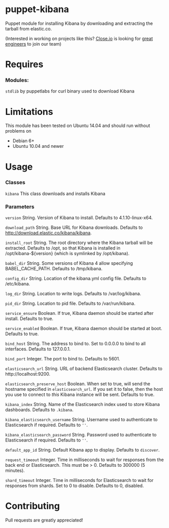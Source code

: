 puppet-kibana
=============

Puppet module for installing Kibana by downloading and extracting the tarball from elastic.co.

(Interested in working on projects like this? [Close.io](http://close.io) is looking for [great engineers](http://jobs.close.io) to join our team)

Requires
========

### Modules:

``stdlib`` by puppetlabs for curl binary used to download Kibana

Limitations
===========

This module has been tested on Ubuntu 14.04 and should run without problems on
* Debian 6+
* Ubuntu 10.04 and newer

Usage
=====

### Classes

``kibana``
This class downloads and installs Kibana

### Parameters

``version``
String. Version of Kibana to install. Defaults to 4.1.10-linux-x64.

``download_path``
String. Base URL for Kibana downloads. Defaults to http://download.elastic.co/kibana/kibana.

``install_root``
String. The root directory where the Kibana tarball will be extracted.  Defaults to /opt,
so that Kibana is installed in /opt/kibana-${version} (which is symlinked by /opt/kibana).

``babel_dir``
String. Some versions of Kibana 4 allow specifying BABEL_CACHE_PATH. Defaults to /tmp/kibana.

``config_dir``
String. Location of the kibana.yml config file. Defaults to /etc/kibana.

``log_dir``
String. Location to write logs. Defaults to /var/log/kibana.

``pid_dir``
String. Location to pid file. Defaults to /var/run/kibana.

``service_ensure``
Boolean. If true, Kibana daemon should be started after install. Defaults to true.

``service_enabled``
Boolean. If true, Kibana daemon should be started at boot. Defaults to true.

``bind_host``
String. The address to bind to. Set to 0.0.0.0 to bind to all interfaces. Defaults to 127.0.0.1.

``bind_port``
Integer. The port to bind to. Defaults to 5601.

``elasticsearch_url``
String. URL of backend Elasticsearch cluster. Defaults to http://localhost:9200.

``elasticsearch_preserve_host``
Boolean. When set to true, will send the hostname specified in ``elasticsearch_url``. If you set it to false,
then the host you use to connect to *this* Kibana instance will be sent. Defaults to true.

``kibana_index``
String. Name of the Elasticsearch index used to store Kibana dashboards. Defaults to ``.kibana``.

``kibana_elasticsearch_username``
String. Username used to authenticate to Elasticsearch if required. Defaults to ``''``.

``kibana_elasticsearch_password``
String. Password used to authenticate to Elasticsearch if required. Defaults to ``''``.

``default_app_id``
String. Default Kibana app to display. Defaults to ``discover``.

``request_timeout``
Integer. Time in milliseconds to wait for responses from the back end or Elasticsearch.
This must be > 0. Defaults to 300000 (5 minutes).

``shard_timeout``
Integer. Time in milliseconds for Elasticsearch to wait for responses from shards.
Set to 0 to disable. Defaults to 0, disabled.

Contributing
============
Pull requests are greatly appreciated!
